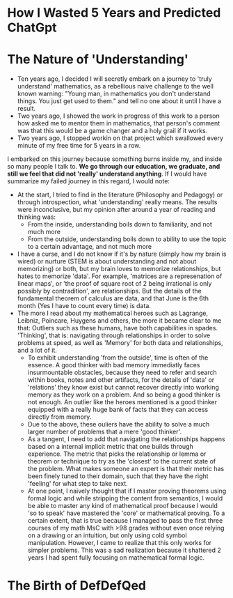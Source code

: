 # How I Wasted 5 Years and Predicted ChatGpt

# The Nature of 'Understanding'

* Ten years ago, I decided I will secretly embark on a journey to 'truly understand' mathematics, as a rebellious naive challenge to the well known warning: "Young man, in mathematics you don't understand things. You just get used to them." and tell no one about it until I have a result.
* Two years ago, I showed the work in progress of this work to a person how asked me to mentor them in mathematics, that person's comment was that this would be a game changer and a holy grail if it works.
* Two years ago, I stopped workin on that project which swallowed every minute of my free time for 5 years in a row.

I embarked on this journey because something burns inside my, and inside so many people I talk to. **We go through our education, we graduate, and still we feel that did not 'really' understand anything**. If I would have summarize my failed journey in this regard, I would note:
* At the start, I tried to find in the literature (Philosophy and Pedagogy) or through introspection, what 'understanding' really means. The results were inconclusive, but my opinion after around a year of reading and thinking was:
  - From the inside, understanding boils down to familiarity, and not much more
  - From the outside, understanding boils down to ability to use the topic to a certain advantage, and not much more 
* I have a curse, and I do not know if it's by nature (simply how my brain is wired) or nurture (STEM is about understanding and not about memorizing) or both, but my brain loves to memorize relationships, but hates to memorize 'data'. For example, 'matrices are a represenation of linear maps', or 'the proof of square root of 2 being irrational is only possibly by contradition', are relationships. But the details of the fundamental theorem of calculus are data, and that June is the 6th month (Yes I have to count every time) is data.
* The more I read about my mathematical heroes such as Lagrange, Leibniz, Poincare, Huygens and others, the more it became clear to me that: Outliers such as these humans, have both capabilities in spades. 'Thinking', that is: navigating through relationships in order to solve problems at speed, as well as 'Memory' for both data and relationships, and a lot of it. 
  - To exhibit understanding 'from the outside', time is often of the essence. A good thinker with bad memory immediatly faces insurmountable obstacles, because they need to refer and search within books, notes and other artifacts, for the details of 'data' or 'relations' they know exist but cannot recover directly into working memory as they work on a problem. And so being a good thinker is not enough. An outlier like the heroes mentioned is a good thinker equipped with a really huge bank of facts that they can access directly from memory. 
  - Due to the above, these ouliers have the ability to solve a much larger number of problems that a mere 'good thinker'.
  - As a tangent, I need to add that navigating the relationships happens based on a internal implicit metric that one builds through experience. The metric that picks the relationship or lemma or theorem or technique to try as the 'closest' to the current state of the problem. What makes someone an expert is that their metric has been finely tuned to their domain, such that they have the right 'feeling' for what step to take next. 
  - At one point, I naively thought that if I master proving theorems using formal logic and while stripping the content from semantics, I would be able to master any kind of mathematical proof because I would 'so to speak' have mastered the 'core' or mathematical proving. To a certain extent, that is true because I managed to pass the first three courses of my math MsC with >98 grades without even once relying on a drawing or an intuition, but only using cold symbol manipulation. However, I came to realize that this only works for simpler problems. This was a sad realization because it shattered 2 years I had spent fully focusing on mathematical formal logic.

# The Birth of DefDefQed



